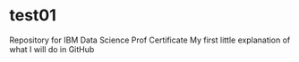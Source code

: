 # test01
Repository for IBM Data Science Prof Certificate
My first little explanation of what I will do in GitHub
